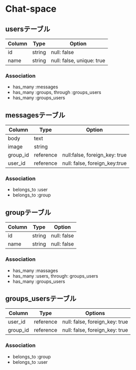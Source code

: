 # Chat-space

## usersテーブル
|Column|Type|Option|
|------|----|------|
|id|string|null: false|
|name|string|null: false, unique: true|

### Association
- has_many :messages
- has_many :groups, through :groups_users
- has_many :groups_users


## messagesテーブル
|Column|Type|Option|
|------|----|------|
|body|text||
|image|string||
|group_id|reference|null:false, foreign_key: true|
|user_id|reference|null: false, foreign_key:true|

### Association
- belongs_to :user
- belongs_to :group


## groupテーブル
|Column|Type|Option|
|------|----|------|
|id|string|null: false|
|name|string|null: false|

### Association
- has_many :massages
- has_many :users, through: groups_users
- has_many :groups_users


## groups_usersテーブル
|Column|Type|Options|
|------|----|-------|
|user_id|reference|null: false, foreign_key: true|
|group_id|reference|null: false, foreign_key: true|

### Association
- belongs_to :group
- belongs_to :user
